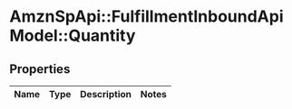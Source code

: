 # AmznSpApi::FulfillmentInboundApiModel::Quantity

## Properties
Name | Type | Description | Notes
------------ | ------------- | ------------- | -------------

